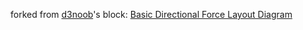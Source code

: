 

forked from <a href='http://bl.ocks.org/d3noob/'>d3noob</a>'s block: <a href='http://bl.ocks.org/d3noob/5141278'>Basic Directional Force Layout Diagram</a>